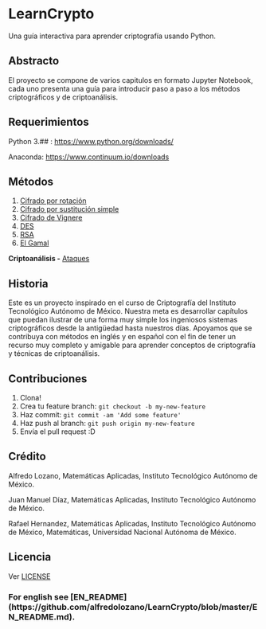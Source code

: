 # LearnCrypto

Una guía interactiva para aprender criptografía usando Python.

## Abstracto

El proyecto se compone de varios capitulos en formato Jupyter Notebook, cada uno presenta una guía para introducir paso a paso a los métodos criptográficos y de criptoanálisis.

## Requerimientos

Python 3.## : https://www.python.org/downloads/

Anaconda: https://www.continuum.io/downloads


## Métodos
1. [Cifrado por rotación](https://github.com/alfredolozano/LearnCrypto/blob/master/ES_Methods/ES_ShiftCypher.ipynb)
2. [Cifrado por sustitución simple](https://github.com/alfredolozano/LearnCrypto/blob/master/ES_Methods/ES_SustitutionCypher.ipynb)
3. [Cifrado de Vignere](https://github.com/alfredolozano/LearnCrypto/blob/master/ES_Methods/ES_Vignere.ipynb)
4. [DES](https://github.com/alfredolozano/LearnCrypto/blob/master/ES_Methods/ES_DES.ipynb)
5. [RSA](https://github.com/alfredolozano/LearnCrypto/blob/master/ES_Methods/ES_RSA.ipynb)
6. [El Gamal](https://github.com/alfredolozano/LearnCrypto/blob/master/ES_Methods/ES_ElGamal.ipynb)

**Criptoanálisis -** [Ataques](https://github.com/alfredolozano/LearnCrypto/blob/master/ES_Methods/ES_Attacks.ipynb)


## Historia

Este es un proyecto inspirado en el curso de Criptografía del Instituto Tecnológico Autónomo de México.
Nuestra meta es desarrollar capítulos que puedan ilustrar de una forma muy simple los ingeniosos sistemas criptográficos desde la antigüedad hasta nuestros días.
Apoyamos que se contribuya con métodos en inglés y en español con el fin de tener un recurso muy completo y amigable para aprender conceptos de criptografía y técnicas de criptoanálisis.

## Contribuciones

1. Clona!
2. Crea tu feature branch: `git checkout -b my-new-feature`
3. Haz commit: `git commit -am 'Add some feature'`
4. Haz push al branch: `git push origin my-new-feature`
5. Envía el pull request :D

## Crédito

Alfredo Lozano, Matemáticas Aplicadas, Instituto Tecnológico Autónomo de México.

Juan Manuel Díaz, Matemáticas Aplicadas, Instituto Tecnológico Autónomo de México.

Rafael Hernandez, Matemáticas Aplicadas, Instituto Tecnológico Autónomo de México, Matemáticas, Universidad Nacional Autónoma de México.

## Licencia

Ver [LICENSE](https://github.com/alfredolozano/LearnCrypto/blob/master/LICENSE.txt)

<h3> For english see [EN_README](https://github.com/alfredolozano/LearnCrypto/blob/master/EN_README.md).

